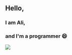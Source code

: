 ## Hello,
### I am Ali,
### and I'm a programmer 😄

<img src="https://github-readme-stats.vercel.app/api?username=asajadi84&count_private=true&include_all_commits=true&show_icons=true">
